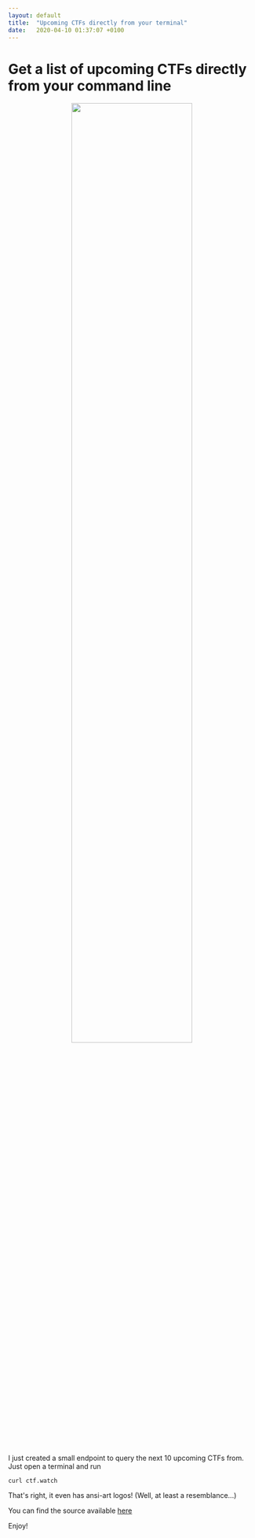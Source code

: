 ```yaml
---
layout: default
title:  "Upcoming CTFs directly from your terminal"
date:   2020-04-10 01:37:07 +0100
---
```


# Get a list of upcoming CTFs directly from your command line

<center>
<img src="{{ site.baseurl }}/assets/images/ctfwatch.png" width="70%" align="middle"/>
</center>

<br>
I just created a small endpoint to query the next 10 upcoming CTFs from.
Just open a terminal and run 

```curl ctf.watch```

That's right, it even has ansi-art logos! (Well, at least a resemblance...)

You can find the source available [here](https://github.com/cyanpencil/ctfwatch)

Enjoy!

